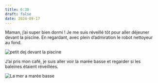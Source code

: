```yaml
---
title: 6:30
draft: false
date: 2024-09-17
---
```

Maman, j’ai super bien dormi ! Je me suis réveillé tôt pour aller déjeuner devant la piscine. En regardant, avec plein d’admiration le robot nettoyeur au fond.

![petit dej devant la piscine](/img/img_2560.jpeg "petit dej devant la piscine")

J’ai pris mon café, je suis aller voir la marée basse et regarder si les baleines étaient réveillées.

![La mer a marée basse](/img/img_2562.jpeg "La mer a marée basse")
